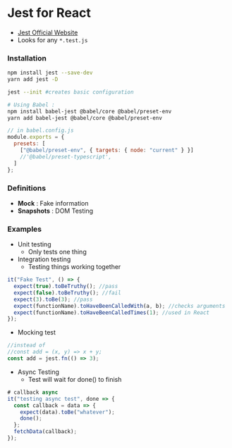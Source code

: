 # Jest for React

- [ Jest Official Website ](https://jestjs.io)
- Looks for any `*.test.js`

### Installation

```bash
npm install jest --save-dev
yarn add jest -D

jest --init #creates basic configuration

# Using Babel :
npm install babel-jest @babel/core @babel/preset-env
yarn add babel-jest @babel/core @babel/preset-env
```

```javascript
// in babel.config.js
module.exports = {
  presets: [
    ["@babel/preset-env", { targets: { node: "current" } }]
    //'@babel/preset-typescript',
  ]
};
```

### Definitions

- **Mock** : Fake information
- **Snapshots** : DOM Testing

### Examples

- Unit testing
  - Only tests one thing
- Integration testing
  - Testing things working together

```javascript
it("Fake Test", () => {
  expect(true).toBeTruthy(); //pass
  expect(false).toBeTruthy(); //fail
  expect(3).toBe(3); //pass
  expect(functionName).toHaveBeenCalledWith(a, b); //checks arguments
  expect(functionName).toHaveBeenCalledTimes(1); //used in React
});
```

- Mocking test

```javascript
//instead of
//const add = (x, y) => x + y;
const add = jest.fn(() => 3);
```

- Async Testing
  - Test will wait for done() to finish

```javascript
# callback async
it("testing async test", done => {
  const callback = data => {
    expect(data).toBe("whatever");
    done();
  };
  fetchData(callback);
});
```
